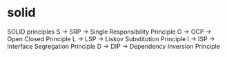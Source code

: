 # solid
SOLID principles  S -> SRP -> Single Responsibility Principle O -> OCP -> Open Closed Principle L -> LSP -> Liskov Substitution Principle I -> ISP -> Interface Segregation Principle D -> DIP -> Dependency Inversion Principle
